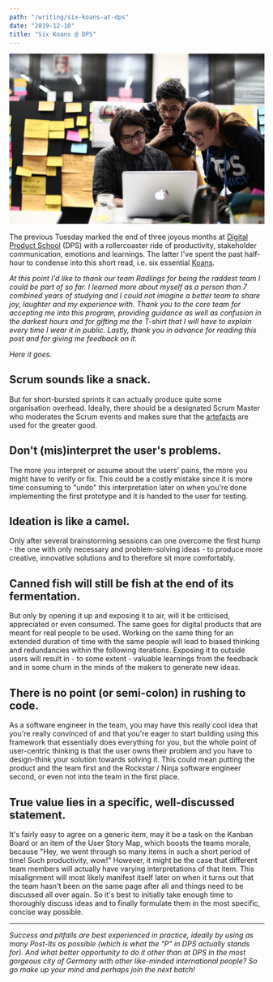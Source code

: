 ```yaml
---
path: "/writing/six-koans-at-dps"
date: "2019-12-10"
title: "Six Koans @ DPS"
---
```


![](./IMG_5584.jpg)

The previous Tuesday marked the end of three joyous months at [Digital Product School](https://digitalproductschool.io/) (DPS) with a rollercoaster ride of productivity, stakeholder communication, emotions and learnings. The latter I've spent the past half-hour to condense into this short read, i.e. six essential [Koans](https://www.merriam-webster.com/dictionary/koan).

_At this point I'd like to thank our team Radlings for being the raddest team I could be part of so far. I learned more about myself as a person than 7 combined years of studying and I could not imagine a better team to share joy, laughter and my experience with. Thank you to the core team for accepting me into this program, providing guidance as well as confusion in the darkest hours and for gifting me the T-shirt that I will have to explain every time I wear it in public. Lastly, thank you in advance for reading this post and for giving me feedback on it._

_Here it goes._

## Scrum sounds like a snack.

But for short-bursted sprints it can actually produce quite some organisation overhead. Ideally, there should be a designated Scrum Master who moderates the Scrum events and makes sure that the [artefacts](https://www.scrum.org/index.php/resources/what-is-scrum) are used for the greater good.

## Don't (mis)interpret the user's problems.

The more you interpret or assume about the users' pains, the more you might have to verify or fix. This could be a costly mistake since it is more time consuming to "undo" this interpretation later on when you're done implementing the first prototype and it is handed to the user for testing.

## Ideation is like a camel.

Only after several brainstorming sessions can one overcome the first hump - the one with only necessary and problem-solving ideas - to produce more creative, innovative solutions and to therefore sit more comfortably.

## Canned fish will still be fish at the end of its fermentation.

But only by opening it up and exposing it to air, will it be criticised, appreciated or even consumed. The same goes for digital products that are meant for real people to be used. Working on the same thing for an extended duration of time with the same people will lead to biased thinking and redundancies within the following iterations. Exposing it to outside users will result in - to some extent - valuable learnings from the feedback and in some churn in the minds of the makers to generate new ideas.

## There is no point (or semi-colon) in rushing to code.

As a software engineer in the team, you may have this really cool idea that you're really convinced of and that you're eager to start building using this framework that essentially does everything for you, but the whole point of user-centric thinking is that the user owns their problem and you have to design-think your solution towards solving it. This could mean putting the product and the team first and the Rockstar / Ninja software engineer second, or even not into the team in the first place.

## True value lies in a specific, well-discussed statement.

It's fairly easy to agree on a generic item, may it be a task on the Kanban Board or an item of the User Story Map, which boosts the teams morale, because "Hey, we went through so many items in such a short period of time! Such productivity, wow!" However, it might be the case that different team members will actually have varying interpretations of that item. This misalignment will most likely manifest itself later on when it turns out that the team hasn't been on the same page after all and things need to be discussed all over again. So it's best to initially take enough time to thoroughly discuss ideas and to finally formulate them in the most specific, concise way possible.

---

_Success and pitfalls are best experienced in practice, ideally by using as many Post-Its as possible (which is what the "P" in DPS actually stands for). And what better opportunity to do it other than at DPS in the most gorgeous city of Germany with other like-minded international people? So go make up your mind and perhaps join the next batch!_
